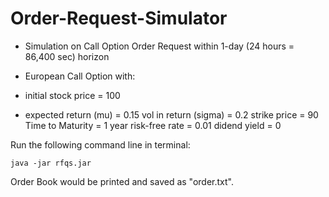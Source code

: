 # Order-Request-Simulator
* Simulation on Call Option Order Request within 1-day (24 hours = 86,400 sec) horizon

* European Call Option with:
* initial stock price = 100
* expected return (mu) = 0.15
vol in return (sigma) = 0.2
strike price = 90
Time to Maturity = 1 year
risk-free rate = 0.01
didend yield = 0


Run the following command line in terminal:

```
java -jar rfqs.jar
```

Order Book would be printed and saved as "order.txt".
